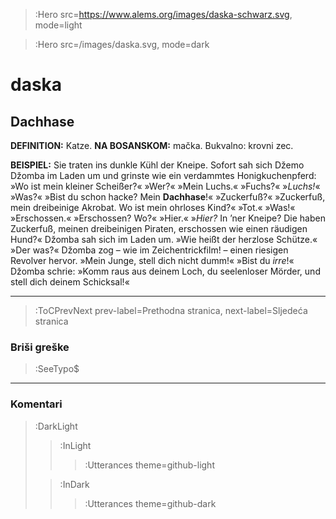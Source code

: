 > :Hero src=https://www.alems.org/images/daska-schwarz.svg,
>       mode=light

> :Hero src=/images/daska.svg,
>       mode=dark


# daska

## Dachhase

__DEFINITION:__ Katze. __NA BOSANSKOM:__ mačka. Bukvalno: krovni zec.

__BEISPIEL:__ Sie traten ins dunkle Kühl der Kneipe. Sofort sah sich Džemo Džomba im Laden um und grinste wie ein verdammtes Honigkuchenpferd: »Wo ist mein kleiner Scheißer?« »Wer?« »Mein Luchs.« »Fuchs?« »*Luchs!*« »Was?« »Bist du schon hacke? Mein __Dachhase__!« »Zuckerfuß?« »Zuckerfuß, mein dreibeinige Akrobat. Wo ist mein ohrloses Kind?« »Tot.« »Was!« »Erschossen.« »Erschossen? Wo?« »Hier.« »_Hier?_ In ’ner Kneipe? Die haben Zuckerfuß, meinen dreibeinigen Piraten, erschossen wie einen räudigen Hund?« Džomba sah sich im Laden um. »Wie heißt der herzlose Schütze.« »Der was?« Džomba zog – wie im Zeichentrickfilm! – einen riesigen Revolver hervor. »Mein Junge, stell dich nicht dumm!« »Bist du _irre_!« Džomba schrie: »Komm raus aus deinem Loch, du seelenloser Mörder, und stell dich deinem Schicksal!«



****

> :ToCPrevNext prev-label=Prethodna stranica, next-label=Sljedeća stranica

### Briši greške

> :SeeTypo$

****

### Komentari

> :DarkLight
> > :InLight
> >
> > > :Utterances theme=github-light
>
> > :InDark
> >
> > > :Utterances theme=github-dark